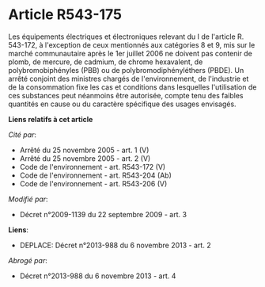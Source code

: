 # Article R543-175

Les équipements électriques et électroniques relevant du I de l'article R. 543-172, à l'exception de ceux mentionnés aux
catégories 8 et 9, mis sur le marché communautaire après le 1er juillet 2006 ne doivent pas contenir de plomb, de mercure, de
cadmium, de chrome hexavalent, de polybromobiphényles (PBB) ou de polybromodiphényléthers (PBDE). Un arrêté conjoint des
ministres chargés de l'environnement, de l'industrie et de la consommation fixe les cas et conditions dans lesquelles
l'utilisation de ces substances peut néanmoins être autorisée, compte tenu des faibles quantités en cause ou du caractère
spécifique des usages envisagés.

**Liens relatifs à cet article**

_Cité par_:

  - Arrêté du 25 novembre 2005 - art. 1 (V)
  - Arrêté du 25 novembre 2005 - art. 2 (V)
  - Code de l'environnement - art. R543-172 (V)
  - Code de l'environnement - art. R543-204 (Ab)
  - Code de l'environnement - art. R543-206 (V)

_Modifié par_:

  - Décret n°2009-1139 du 22 septembre 2009 - art. 3

**Liens**:

  - DEPLACE: Décret n°2013-988 du 6 novembre 2013 - art. 2

_Abrogé par_:

  - Décret n°2013-988 du 6 novembre 2013 - art. 4
